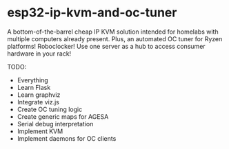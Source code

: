# esp32-ip-kvm-and-oc-tuner

A bottom-of-the-barrel cheap IP KVM solution intended for homelabs with multiple computers already present. Plus, an automated OC tuner for Ryzen platforms! Roboclocker! Use one server as a hub to access consumer hardware in your rack!

TODO:
- Everything
- Learn Flask
- Learn graphviz
- Integrate viz.js
- Create OC tuning logic
- Create generic maps for AGESA
- Serial debug interpretation
- Implement KVM
- Implement daemons for OC clients
